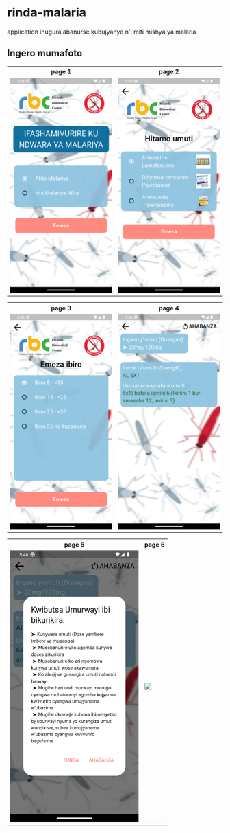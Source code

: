 # rinda-malaria
application ihugura abanurse kubujyanye n'i miti mishya ya malaria


## Ingero mumafoto

<table>
  <tr>
    <th>page 1</th>
    <th>page 2</th>
  </tr>
  <tr>
    <td><img src="./screenshots/page1.png" width="300"/></td>
    <td><img src="./screenshots/page2.png" width="300"/></td>
  </tr>
</table>

<table>
  <tr>
    <th>page 3</th>
    <th>page 4</th>
  </tr>
  <tr>
    <td><img src="./screenshots/page3.png" width="300"/></td>
    <td><img src="./screenshots/page4.png" width="300"/></td>
  </tr>
</table>

<table>
  <tr>
    <th>page 5</th>
    <th>page 6</th>
  </tr>
  <tr>
    <td><img src="./screenshots/page5.png" width="300"/></td>
    <td><img src="./screenshots/page6.png" width="300"/></td>
  </tr>
</table>

